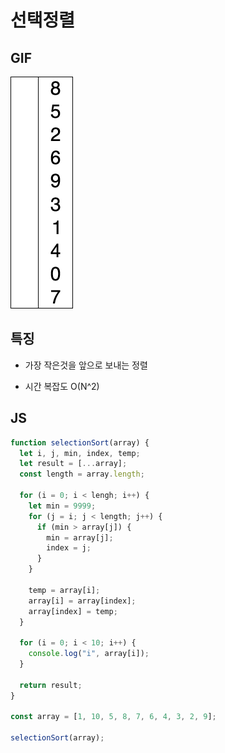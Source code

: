 # 선택정렬

## GIF

![merge](./img/selectionSort.gif)

## 특징

- 가장 작은것을 앞으로 보내는 정렬

- 시간 복잡도 O(N^2)

## JS

```javascript
function selectionSort(array) {
  let i, j, min, index, temp;
  let result = [...array];
  const length = array.length;

  for (i = 0; i < lengh; i++) {
    let min = 9999;
    for (j = i; j < length; j++) {
      if (min > array[j]) {
        min = array[j];
        index = j;
      }
    }

    temp = array[i];
    array[i] = array[index];
    array[index] = temp;
  }

  for (i = 0; i < 10; i++) {
    console.log("i", array[i]);
  }

  return result;
}

const array = [1, 10, 5, 8, 7, 6, 4, 3, 2, 9];

selectionSort(array);
```
